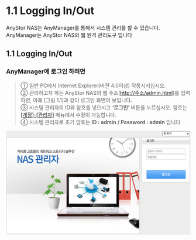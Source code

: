 # 1.1  Logging In/Out

  
 AnyStor NAS는 AnyManager를 통해서 시스템 관리를 할 수 있습니다.   
 AnyManager는 AnyStor NAS의 웹 원격 관리도구 입니다

## 1.1 Logging In/Out

### AnyManager에 로그인 하려면

> ① 일반 PC에서 Internet Explorer\(버전 4.0이상\) 작동시키십시오.   
>  ② 관리하고자 하는 AnyStor NAS의 웹 주소\([http://주소/admin.html](http://주소/admin.html)\)를 입력하면, 아래 \[그림 1.1\]과 같이 로그인 화면이 보입니다.   
>  ③ 시스템 관리자의 ID와 암호를 넣으시고 **‘로그인’** 버튼을 누르십시오. 암호는 [\[계정\]-\[관리자\]](login.md#54-관리자) 메뉴에서 수정이 가능합니다.  
>  ④ 시스템 관리자로 초기 암호는 **ID : admin / Password : admin** 입니다

![ \[ &#xADF8;&#xB9BC; 1.1 AnyManager &#xCD08;&#xAE30; &#xD654;&#xBA74;\]](../.gitbook/assets/login%20%281%29.png)

